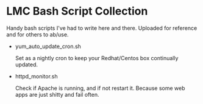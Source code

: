 # LMC Bash Script Collection
Handy bash scripts I've had to write here and there. Uploaded for reference and for others to ab/use. 

- yum_auto_update_cron.sh
  
  Set as a nightly cron to keep your Redhat/Centos box continually updated. 

- httpd_monitor.sh
  
  Check if Apache is running, and if not restart it. Because some web apps are just shitty and fail often. 
